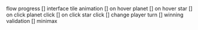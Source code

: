 flow progress
[] interface tile animation
    [] on hover planet
    [] on hover star
    [] on click planet click
    [] on click star click
[] change player turn
[] winning validation
[] minimax